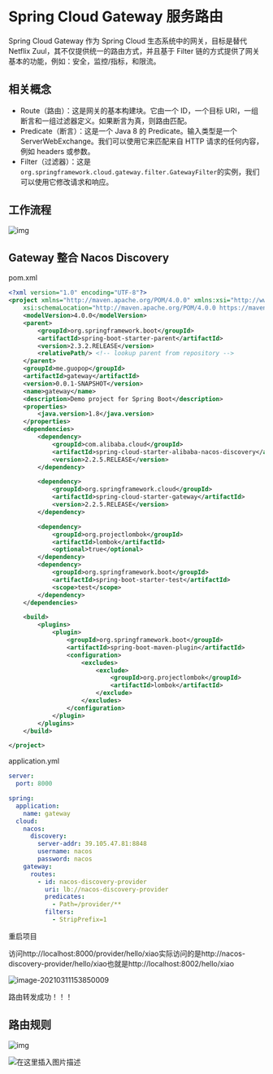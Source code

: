 # Spring Cloud Gateway 服务路由

Spring Cloud Gateway 作为 Spring Cloud 生态系统中的网关，目标是替代 Netflix Zuul，其不仅提供统一的路由方式，并且基于 Filter 链的方式提供了网关基本的功能，例如：安全，监控/指标，和限流。

## 相关概念

- Route（路由）：这是网关的基本构建块。它由一个 ID，一个目标 URI，一组断言和一组过滤器定义。如果断言为真，则路由匹配。
- Predicate（断言）：这是一个 Java 8 的 Predicate。输入类型是一个 ServerWebExchange。我们可以使用它来匹配来自 HTTP 请求的任何内容，例如 headers 或参数。
- Filter（过滤器）：这是`org.springframework.cloud.gateway.filter.GatewayFilter`的实例，我们可以使用它修改请求和响应。

## 工作流程

![img](https://guopop.oss-cn-beijing.aliyuncs.com/img/spring-cloud-gateway.png)

## Gateway 整合 Nacos Discovery

pom.xml

```xml
<?xml version="1.0" encoding="UTF-8"?>
<project xmlns="http://maven.apache.org/POM/4.0.0" xmlns:xsi="http://www.w3.org/2001/XMLSchema-instance"
	xsi:schemaLocation="http://maven.apache.org/POM/4.0.0 https://maven.apache.org/xsd/maven-4.0.0.xsd">
	<modelVersion>4.0.0</modelVersion>
	<parent>
		<groupId>org.springframework.boot</groupId>
		<artifactId>spring-boot-starter-parent</artifactId>
		<version>2.3.2.RELEASE</version>
		<relativePath/> <!-- lookup parent from repository -->
	</parent>
	<groupId>me.guopop</groupId>
	<artifactId>gateway</artifactId>
	<version>0.0.1-SNAPSHOT</version>
	<name>gateway</name>
	<description>Demo project for Spring Boot</description>
	<properties>
		<java.version>1.8</java.version>
	</properties>
	<dependencies>
		<dependency>
			<groupId>com.alibaba.cloud</groupId>
			<artifactId>spring-cloud-starter-alibaba-nacos-discovery</artifactId>
			<version>2.2.5.RELEASE</version>
		</dependency>

		<dependency>
			<groupId>org.springframework.cloud</groupId>
			<artifactId>spring-cloud-starter-gateway</artifactId>
            <version>2.2.5.RELEASE</version>
		</dependency>

		<dependency>
			<groupId>org.projectlombok</groupId>
			<artifactId>lombok</artifactId>
			<optional>true</optional>
		</dependency>
		<dependency>
			<groupId>org.springframework.boot</groupId>
			<artifactId>spring-boot-starter-test</artifactId>
			<scope>test</scope>
		</dependency>
	</dependencies>

	<build>
		<plugins>
			<plugin>
				<groupId>org.springframework.boot</groupId>
				<artifactId>spring-boot-maven-plugin</artifactId>
				<configuration>
					<excludes>
						<exclude>
							<groupId>org.projectlombok</groupId>
							<artifactId>lombok</artifactId>
						</exclude>
					</excludes>
				</configuration>
			</plugin>
		</plugins>
	</build>

</project>
```

application.yml

```yaml
server:
  port: 8000

spring:
  application:
    name: gateway
  cloud:
    nacos:
      discovery:
        server-addr: 39.105.47.81:8848
        username: nacos
        password: nacos
    gateway:
      routes:
        - id: nacos-discovery-provider
          uri: lb://nacos-discovery-provider
          predicates:
            - Path=/provider/**
          filters:
            - StripPrefix=1
```

重启项目

访问http://localhost:8000/provider/hello/xiao实际访问的是http://nacos-discovery-provider/hello/xiao也就是http://localhost:8002/hello/xiao

![image-20210311153850009](D:\file\md_file\guopop.github.io\images\image-20210311153850009.png)

路由转发成功！！！

## 路由规则

![img](https://guopop.oss-cn-beijing.aliyuncs.com/img/spring-cloud-gateway3.png)

![在这里插入图片描述](https://guopop.oss-cn-beijing.aliyuncs.com/img/20181202154250869.png)